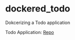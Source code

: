 # dockered_todo
Dokcerizing a Todo application

Todo Application: [Repo](https://github.com/Irene-24/toDo)
